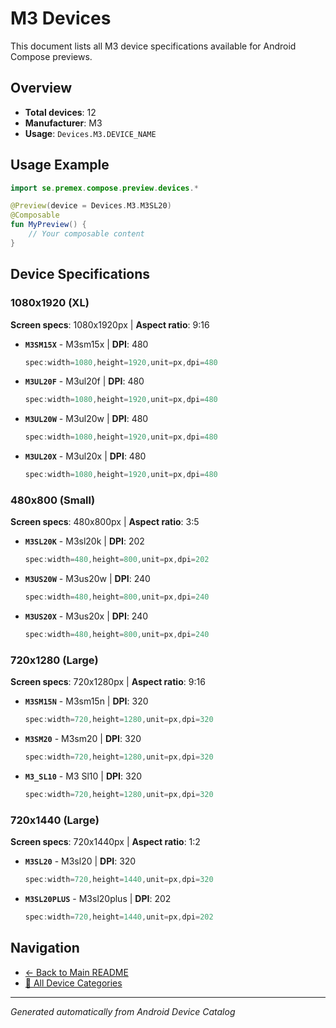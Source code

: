 # M3 Devices

This document lists all M3 device specifications available for Android Compose previews.

## Overview

- **Total devices**: 12
- **Manufacturer**: M3
- **Usage**: `Devices.M3.DEVICE_NAME`

## Usage Example

```kotlin
import se.premex.compose.preview.devices.*

@Preview(device = Devices.M3.M3SL20)
@Composable
fun MyPreview() {
    // Your composable content
}
```

## Device Specifications

### 1080x1920 (XL)

**Screen specs**: 1080x1920px | **Aspect ratio**: 9:16

- **`M3SM15X`** - M3sm15x | **DPI**: 480
  ```kotlin
  spec:width=1080,height=1920,unit=px,dpi=480
  ```

- **`M3UL20F`** - M3ul20f | **DPI**: 480
  ```kotlin
  spec:width=1080,height=1920,unit=px,dpi=480
  ```

- **`M3UL20W`** - M3ul20w | **DPI**: 480
  ```kotlin
  spec:width=1080,height=1920,unit=px,dpi=480
  ```

- **`M3UL20X`** - M3ul20x | **DPI**: 480
  ```kotlin
  spec:width=1080,height=1920,unit=px,dpi=480
  ```

### 480x800 (Small)

**Screen specs**: 480x800px | **Aspect ratio**: 3:5

- **`M3SL20K`** - M3sl20k | **DPI**: 202
  ```kotlin
  spec:width=480,height=800,unit=px,dpi=202
  ```

- **`M3US20W`** - M3us20w | **DPI**: 240
  ```kotlin
  spec:width=480,height=800,unit=px,dpi=240
  ```

- **`M3US20X`** - M3us20x | **DPI**: 240
  ```kotlin
  spec:width=480,height=800,unit=px,dpi=240
  ```

### 720x1280 (Large)

**Screen specs**: 720x1280px | **Aspect ratio**: 9:16

- **`M3SM15N`** - M3sm15n | **DPI**: 320
  ```kotlin
  spec:width=720,height=1280,unit=px,dpi=320
  ```

- **`M3SM20`** - M3sm20 | **DPI**: 320
  ```kotlin
  spec:width=720,height=1280,unit=px,dpi=320
  ```

- **`M3_SL10`** - M3 Sl10 | **DPI**: 320
  ```kotlin
  spec:width=720,height=1280,unit=px,dpi=320
  ```

### 720x1440 (Large)

**Screen specs**: 720x1440px | **Aspect ratio**: 1:2

- **`M3SL20`** - M3sl20 | **DPI**: 320
  ```kotlin
  spec:width=720,height=1440,unit=px,dpi=320
  ```

- **`M3SL20PLUS`** - M3sl20plus | **DPI**: 202
  ```kotlin
  spec:width=720,height=1440,unit=px,dpi=202
  ```

## Navigation

- [← Back to Main README](../../README.md)
- [📱 All Device Categories](../README.md)

---
*Generated automatically from Android Device Catalog*

